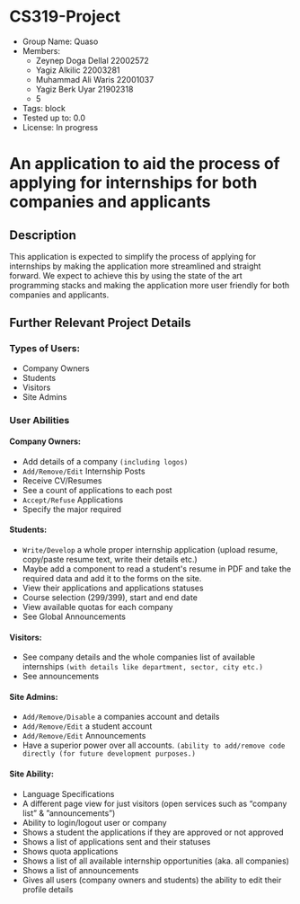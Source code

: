 # CS319-Project
* Group Name: Quaso
* Members:
    - Zeynep Doga Dellal 22002572
    - Yagiz Alkilic 22003281
    - Muhammad Ali Waris 22001037
    - Yagiz Berk Uyar 21902318
    - 5
* Tags: block
* Tested up to: 0.0
* License: In progress

# An application to aid the process of applying for internships for both companies and applicants

## Description

This application is expected to simplify the process of applying for internships by making the application more streamlined and straight forward. We expect to achieve this by using the state
of the art programming stacks and making the application more user friendly for both companies and applicants.

## Further Relevant Project Details

### Types of Users:

* Company Owners
* Students
* Visitors
* Site Admins

### User Abilities

#### Company Owners:

* Add details of a company `(including logos)`
* `Add/Remove/Edit` Internship Posts
* Receive CV/Resumes
* See a count of applications to each post
* `Accept/Refuse` Applications
* Specify the major required

#### Students:
* `Write/Develop` a whole proper internship application (upload resume, copy/paste resume text, write their details etc.)
* Maybe add a component to read a student's resume in PDF and take the required data and add it to the forms on the site.
* View their applications and applications statuses
* Course selection (299/399), start and end date
* View available quotas for each company
* See Global Announcements 

#### Visitors:
* See company details and the whole companies list of available internships `(with details like department, sector, city etc.)`
* See announcements

#### Site Admins:
* `Add/Remove/Disable` a companies account and details
* `Add/Remove/Edit` a student account
* `Add/Remove/Edit` Announcements
* Have a superior power over all accounts. `(ability to add/remove code directly (for future development purposes.)`

#### Site Ability:
* Language Specifications
* A different page view for just visitors (open services such as “company list” & ”announcements”)
* Ability to login/logout user or company
* Shows a student the applications if they are approved or not approved
* Shows a list of applications sent and their statuses
* Shows quota applications
* Shows a list of all available internship opportunities (aka. all companies)
* Shows a list of announcements 
* Gives all users (company owners and students) the ability to edit their profile details 

